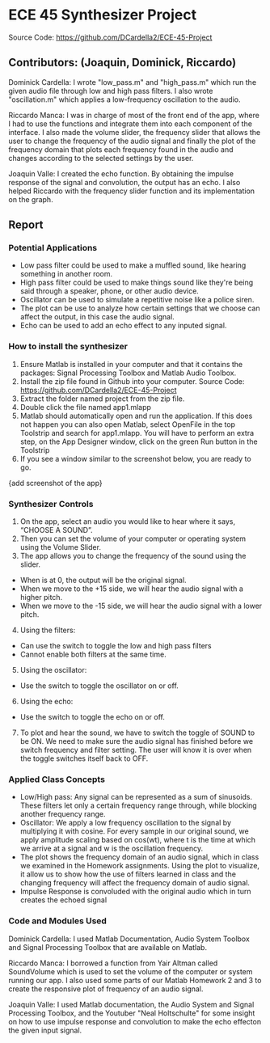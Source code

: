 # ECE 45 Synthesizer Project 

Source Code: https://github.com/DCardella2/ECE-45-Project

## Contributors: (Joaquin, Dominick, Riccardo)
Dominick Cardella: I wrote "low_pass.m" and "high_pass.m" which run the given audio file through low and high pass filters. I also wrote "oscillation.m" which applies a low-frequency oscillation to the audio. 

Riccardo Manca: I was in charge of most of the front end of the app, where I had to use the functions and integrate them into each component of the interface. I also made the volume slider, the frequency slider that allows the user to change the frequency of the audio signal and finally the plot of the frequency domain that plots each frequency found in the audio and changes according to the selected settings by the user.

Joaquin Valle: I created the echo function. By obtaining the impulse response of the signal and convolution, the output has an echo. I also helped Riccardo with the frequency slider function and its implementation on the graph. 

## Report

### Potential Applications
- Low pass filter could be used to make a muffled sound, like hearing something in another room.
- High pass filter could be used to make things sound like they're being said through a speaker, phone, or other audio device.
- Oscillator can be used to simulate a repetitive noise like a police siren.
- The plot can be use to analyze how certain settings that we choose can affect the output, in this case the audio signal.
- Echo can be used to add an echo effect to any inputed signal.

### How to install the synthesizer
1. Ensure Matlab is installed in your computer and that it contains the packages: Signal Processing Toolbox and Matlab Audio Toolbox.
2. Install the zip file found in Github into your computer. Source Code: https://github.com/DCardella2/ECE-45-Project
3. Extract the folder named project from the zip file.
4. Double click the file named app1.mlapp
5. Matlab should automatically open and run the application. If this does not happen you can also open Matlab, select OpenFile in the top Toolstrip and search for app1.mlapp. You will have to perform an extra step, on the App Designer window, click on the green Run button in the Toolstrip
6. If you see a window similar to the screenshot below, you are ready to go.

{add screenshot of the app}

### Synthesizer Controls
1. On the app, select an audio you would like to hear where it says, “CHOOSE A SOUND”.
2. Then you can set the volume of your computer or operating system using the Volume Slider.
3. The app allows you to change the frequency of the sound using the slider.
  * When is at 0, the output will be the original signal.
  * When we move to the +15 side, we will hear the audio signal with a higher pitch.
  * When we move to the -15 side, we will hear the audio signal with a lower pitch.
4. Using the filters: 
  * Can use the switch to toggle the low and high pass filters
  * Cannot enable both filters at the same time.
5. Using the oscillator: 
  * Use the switch to toggle the oscillator on or off.
6. Using the echo:
  * Use the switch to toggle the echo on or off.
7. To plot and hear the sound, we have to switch the toggle of SOUND to be ON. We need to make sure the audio signal has finished before we switch frequency and filter setting. The user will know it is over when the toggle switches itself back to OFF.

### Applied Class Concepts
- Low/High pass: Any signal can be represented as a sum of sinusoids. These filters let only a certain frequency range through, while blocking another frequency range.
- Oscillator: We apply a low frequency oscillation to the signal by multiplying it with cosine. For every sample in our original sound, we apply amplitude scaling based on cos(wt), where t is the time at which we arrive at a signal and w is the oscillation frequency.
- The plot shows the frequency domain of an audio signal, which in class we examined in the Homework assignments. Using the plot to visualize, it allow us to show how the use of filters learned in class and the changing frequency will affect the frequency domain of audio signal.
- Impulse Response is convoluded with the original audio which in turn creates the echoed signal

### Code and Modules Used
Dominick Cardella: I used Matlab Documentation, Audio System Toolbox and Signal Processing Toolbox that are available on Matlab.

Riccardo Manca: I borrowed a function from Yair Altman called SoundVolume which is used to set the volume of the computer or system running our app. I also used some parts of our Matlab Homework 2 and 3 to create the responsive plot of frequency of an audio signal.

Joaquin Valle: I used Matlab documentation, the Audio System and Signal Processing Toolbox, and the Youtuber "Neal Holtschulte" for some insight on how to use impulse response and convolution to make the echo effecton the given input signal. 
